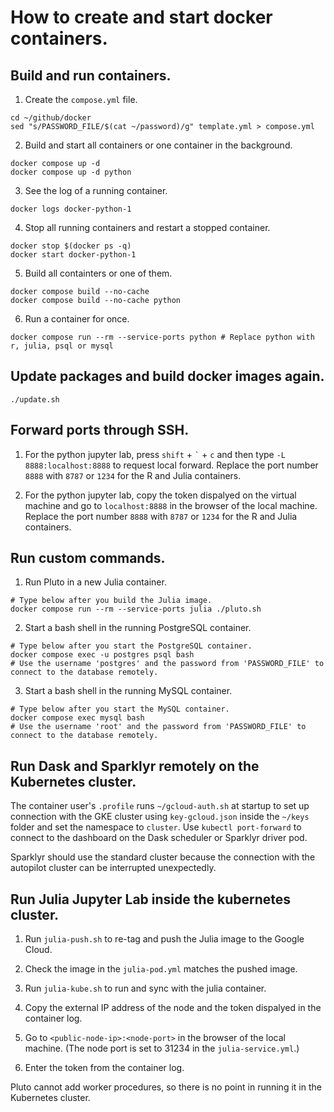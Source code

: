 # How to create and start docker containers.

## Build and run containers.

1. Create the `compose.yml` file.

```Shell
cd ~/github/docker
sed "s/PASSWORD_FILE/$(cat ~/password)/g" template.yml > compose.yml
```

2. Build and start all containers or one container in the background.

```Shell
docker compose up -d
docker compose up -d python
```

3. See the log of a running container.

```Shell
docker logs docker-python-1
```

4. Stop all running containers and restart a stopped container.

```Shell
docker stop $(docker ps -q)
docker start docker-python-1
```

5. Build all containters or one of them.

```Shell
docker compose build --no-cache
docker compose build --no-cache python
```

6. Run a container for once.

```Shell
docker compose run --rm --service-ports python # Replace python with r, julia, psql or mysql
```

## Update packages and build docker images again.

```Shell
./update.sh
```

## Forward ports through SSH.

1. For the python jupyter lab, press `shift` + `` ` `` + `c` and then type `-L 8888:localhost:8888` to request local forward. Replace the port number `8888` with `8787` or `1234` for the R and Julia containers.

2. For the python jupyter lab, copy the token dispalyed on the virtual machine and go to `localhost:8888` in the browser of the local machine.  Replace the port number `8888` with `8787` or `1234` for the R and Julia containers.

## Run custom commands.

1. Run Pluto in a new Julia container.

```Shell
# Type below after you build the Julia image.
docker compose run --rm --service-ports julia ./pluto.sh
```

2. Start a bash shell in the running PostgreSQL container.

```Shell
# Type below after you start the PostgreSQL container.
docker compose exec -u postgres psql bash
# Use the username 'postgres' and the password from 'PASSWORD_FILE' to connect to the database remotely.
```

3. Start a bash shell in the running MySQL container.

```Shell
# Type below after you start the MySQL container.
docker compose exec mysql bash
# Use the username 'root' and the password from 'PASSWORD_FILE' to connect to the database remotely.
```

## Run Dask and Sparklyr remotely on the Kubernetes cluster.

The container user's `.profile` runs `~/gcloud-auth.sh` at startup to set up connection with the GKE cluster using `key-gcloud.json` inside the `~/keys` folder and set the namespace to `cluster`. Use `kubectl port-forward` to connect to the dashboard on the Dask scheduler or Sparklyr driver pod.

Sparklyr should use the standard cluster because the connection with the autopilot cluster can be interrupted unexpectedly. 

## Run Julia Jupyter Lab inside the kubernetes cluster.

1. Run `julia-push.sh` to re-tag and push the Julia image to the Google Cloud.

2. Check the image in the `julia-pod.yml` matches the pushed image.

3. Run `julia-kube.sh` to run and sync with the julia container.

4. Copy the external IP address of the node and the token dispalyed in the container log.

5. Go to `<public-node-ip>:<node-port>` in the browser of the local machine. (The node port is set to 31234 in the `julia-service.yml`.)

6. Enter the token from the container log.

Pluto cannot add worker procedures, so there is no point in running it in the Kubernetes cluster.

